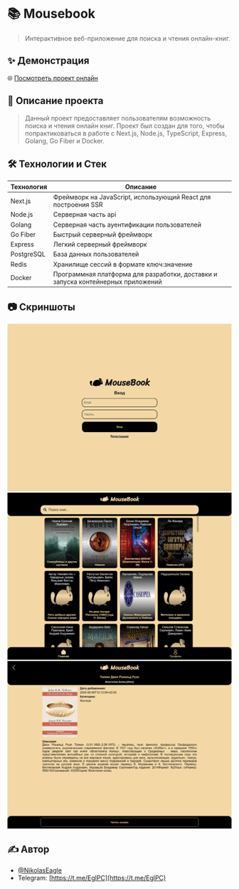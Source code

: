 # 📚 Mousebook

> Интерактивное веб-приложение для поиска и чтения онлайн-книг.

## ✨ Демонстрация

🌐 [Посмотреть проект онлайн](https://mousebook.eagle.dev.stack.fvds.ru)

## 📖 Описание проекта

> Данный проект предоставляет пользователям возможность поиска и чтения онлайн книг. Проект был создан для того, чтобы попрактиковаться в работе с Next.js, Node.js, TypeScript, Express, Golang, Go Fiber и Docker.

## 🛠️ Технологии и Стек

| Технология | Описание                                                                         |
| ---------- | -------------------------------------------------------------------------------- |
| Next.js    | Фреймворк на JavaScript, использующий React для построения SSR                   |
| Node.js    | Серверная часть api                                                              |
| Golang     | Серверная часть ауентификации пользователей                                      |
| Go Fiber   | Быстрый серверный фреймворк                                                      |
| Express    | Легкий серверный фреймворк                                                       |
| PostgreSQL | База данных пользователей                                                        |
| Redis      | Хранилище сессий в формате ключ:значение                                         |
| Docker     | Программная платформа для разработки, доставки и запуска контейнерных приложений |

## 📷 Скриншоты

![Страница авторизации](docs/assets/images/auth.png)
![Главная страница](docs/assets/images/home.png)
![Страница книги](docs/assets/images/book.png)

## ✍️ Автор

- [@NikolasEagle](https://github.com/NikolasEagle)
- Telegram: [https://t.me/EglPC](https://t.me/EglPC)